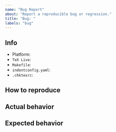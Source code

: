 ```yaml
---
name: "Bug Report"
about: "Report a reproducible bug or regression."
title: "Bug: "
labels: "bug"
---
```


## Info

-   Platform:
-   `TeX Live`:
-   `Makefile`:
-   `indentconfig.yaml`:
-   `.chktexrc`:

## How to reproduce


## Actual behavior

## Expected behavior
